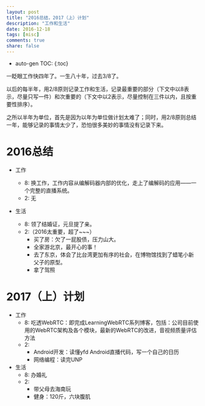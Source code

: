 ```yaml
---
layout: post
title: "2016总结，2017（上）计划"
description: "工作和生活"
date: 2016-12-18
tags: [misc]
comments: true
share: false
---
```


* auto-gen TOC:
{:toc}

一眨眼工作快四年了。一生八十年，过去3/8了。

以后的每半年，用2/8原则记录工作和生活，记录最重要的部分（下文中以8表示，尽量只写一件）和次重要的（下文中以2表示，尽量控制在三件以内，且按重要性排序）。

之所以半年为单位，首先是因为以年为单位做计划太难了；同时，用2/8原则总结一年，能够记录的事情太少了，恐怕很多美妙的事情没有记录下来。

# 2016总结
 * 工作
   * 8: 换工作，工作内容从编解码器内部的优化，走上了编解码的应用——一个完整的直播系统。
   * 2: 无

 * 生活
   * 8: 领了结婚证，元旦提了亲。 
   * 2:（2016太重要，超了~~~）
     * 买了房：欠了一屁股债，压力山大。 
     * 全家游北京，最开心的事！ 
     * 去了东京，体会了比台湾更加有序的社会，在博物馆找到了蜡笔小新父子的原型。
     * 拿了驾照 
  
# 2017（上）计划
 * 工作
   * 8: 吃透WebRTC：即完成LearningWebRTC系列博客，包括：公司目前使用的WebRTC架构及各个模块，最新的WebRTC的改进，音视频质量评估方法
   * 2:
     * Android开发：读懂yfd Android直播代码，写一个自己的日历 
     * 网络编程：读完UNP
 * 生活
   * 8: 办婚礼 
   * 2: 
     * 带父母去海南玩
	 * 健身：120斤，六块腹肌


